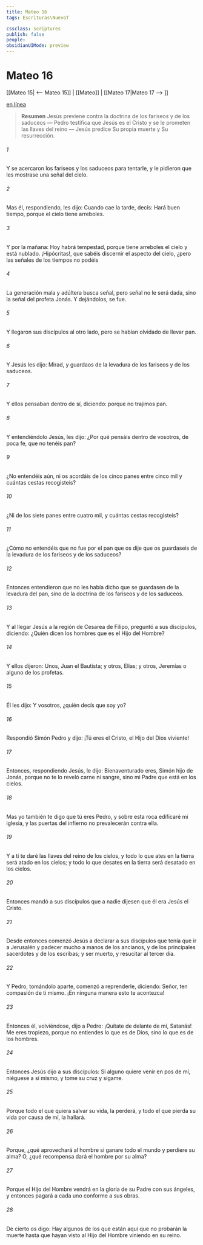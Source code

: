 ```yaml
---
title: Mateo 16
tags: Escrituras\NuevoT

cssclass: scriptures
publish: false
people:
obsidianUIMode: preview
---
```


# Mateo 16
[[Mateo 15| <-- Mateo 15]] | [[Mateo]] | [[Mateo 17|Mateo 17 --> ]]

[en línea](https://churchofjesuschrist.org/study/scriptures/nt/matt/16?lang=spa)

> __Resumen__
Jesús previene contra la doctrina de los fariseos y de los saduceos — Pedro testifica que Jesús es el Cristo y se le prometen las llaves del reino — Jesús predice Su propia muerte y Su resurrección.

###### 1 
Y se acercaron los fariseos y los saduceos para tentarle, y le pidieron que les mostrase una señal del cielo.

###### 2 
Mas él, respondiendo, les dijo: Cuando cae la tarde, decís: Hará buen tiempo, porque el cielo tiene arreboles.

###### 3 
Y por la mañana: Hoy habrá tempestad, porque tiene arreboles el cielo y está nublado. ¡Hipócritas!, que sabéis discernir el aspecto del cielo, ¿pero las señales de los tiempos no podéis 

###### 4 
La generación mala y adúltera busca señal, pero señal no le será dada, sino la señal del profeta Jonás. Y dejándolos, se fue.

###### 5 
Y llegaron sus discípulos al otro lado, pero se habían olvidado de llevar pan.

###### 6 
Y Jesús les dijo: Mirad, y guardaos de la levadura de los fariseos y de los saduceos.

###### 7 
Y ellos pensaban dentro de sí, diciendo:  porque no trajimos pan.

###### 8 
Y entendiéndolo Jesús, les dijo: ¿Por qué pensáis dentro de vosotros,  de poca fe, que no tenéis pan?

###### 9 
¿No entendéis aún, ni os acordáis de los cinco panes entre cinco mil  y cuántas cestas recogisteis?

###### 10 
¿Ni de los siete panes entre cuatro mil, y cuántas cestas recogisteis?

###### 11 
¿Cómo no entendéis que no fue por el pan que os dije que os guardaseis de la levadura de los fariseos y de los saduceos?

###### 12 
Entonces entendieron que no les había dicho que se guardasen de la levadura del pan, sino de la doctrina de los fariseos y de los saduceos.

###### 13 
Y al llegar Jesús a la región de Cesarea de Filipo, preguntó a sus discípulos, diciendo: ¿Quién dicen los hombres que es el Hijo del Hombre?

###### 14 
Y ellos dijeron: Unos, Juan el Bautista; y otros, Elías; y otros, Jeremías o alguno de los profetas.

###### 15 
Él les dijo: Y vosotros, ¿quién decís que soy yo?

###### 16 
Respondió Simón Pedro y dijo: ¡Tú eres el Cristo, el Hijo del Dios viviente!

###### 17 
Entonces, respondiendo Jesús, le dijo: Bienaventurado eres, Simón hijo de Jonás, porque no te lo reveló carne ni sangre, sino mi Padre que está en los cielos.

###### 18 
Mas yo también te digo que tú eres Pedro, y sobre esta roca edificaré mi iglesia, y las puertas del infierno no prevalecerán contra ella.

###### 19 
Y a ti te daré las llaves del reino de los cielos, y todo lo que ates en la tierra será atado en los cielos; y todo lo que desates en la tierra será desatado en los cielos.

###### 20 
Entonces mandó a sus discípulos que a nadie dijesen que él era Jesús el Cristo.

###### 21 
Desde entonces comenzó Jesús a declarar a sus discípulos que tenía que ir a Jerusalén y padecer mucho a manos de los ancianos, y de los principales sacerdotes y de los escribas; y ser muerto, y resucitar al tercer día.

###### 22 
Y Pedro, tomándolo aparte, comenzó a reprenderle, diciendo: Señor, ten compasión de ti mismo. ¡En ninguna manera esto te acontezca!

###### 23 
Entonces él, volviéndose, dijo a Pedro: ¡Quítate de delante de mí, Satanás! Me eres tropiezo, porque no entiendes lo que es de Dios, sino lo que es de los hombres.

###### 24 
Entonces Jesús dijo a sus discípulos: Si alguno quiere venir en pos de mí, niéguese a sí mismo, y tome su cruz y sígame.

###### 25 
Porque todo el que quiera salvar su vida, la perderá, y todo el que pierda su vida por causa de mí, la hallará.

###### 26 
Porque, ¿qué aprovechará al hombre si ganare todo el mundo y perdiere su alma? O, ¿qué recompensa dará el hombre por su alma?

###### 27 
Porque el Hijo del Hombre vendrá en la gloria de su Padre con sus ángeles, y entonces pagará a cada uno conforme a sus obras.

###### 28 
De cierto os digo: Hay algunos de los que están aquí que no probarán la muerte hasta que hayan visto al Hijo del Hombre viniendo en su reino.

